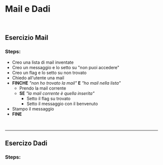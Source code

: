 # Mail e Dadi

<br>

## Esercizio Mail
### Steps:
- Creo una lista di mail inventate
- Creo un messaggio e lo setto su "non puoi accedere"
- Creo un flag e lo setto su non trovato
- Chiedo all'utente una mail
- **FINCHE** _"non ho trovato la mail"_ **E** _"ho mail nella lista"_
    - Prendo la mail corrente
    - **SE** _"la mail corrente è quella inserita"_
        - Setto il flag su trovato
        - Setto il messaggio con il benvenuto
- Stampo il messaggio
- **FINE**


<br>

---

## Esercizo Dadi
### Steps: